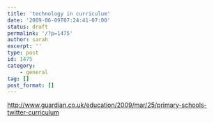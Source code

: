 ```yaml
---
title: 'technology in curriculum'
date: '2009-06-09T07:24:41-07:00'
status: draft
permalink: '/?p=1475'
author: sarah
excerpt: ''
type: post
id: 1475
category:
    - general
tag: []
post_format: []
---
```

http://www.guardian.co.uk/education/2009/mar/25/primary-schools-twitter-curriculum